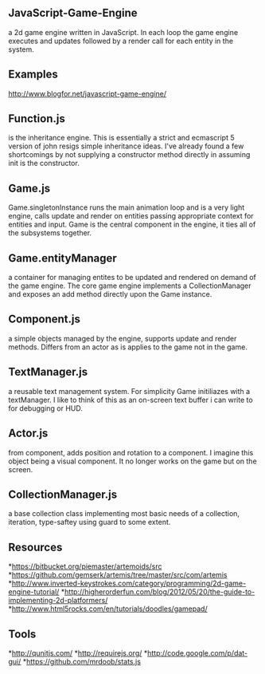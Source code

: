 ## JavaScript-Game-Engine
a 2d game engine written in JavaScript.  In each loop the game engine executes and updates followed by a render call for each entity in the system.

## Examples
http://www.blogfor.net/javascript-game-engine/

## Function.js
is the inheritance engine. This is essentially a strict and ecmascript 5 version of john resigs simple inheritance ideas. I've already found a few shortcomings by not supplying a constructor method directly in assuming init is the constructor.

## Game.js
Game.singletonInstance runs the main animation loop and is a very light engine, calls update and render on entities passing appropriate context for entities and input.  Game is the central component in the engine, it ties all of the subsystems together.

## Game.entityManager
a container for managing entites to be updated and rendered on demand of the game engine.  The core game engine implements a CollectionManager and exposes an add method directly upon the Game instance.

## Component.js
a simple objects managed by the engine, supports update and render methods. Differs from an actor as is applies to the game not in the game.

## TextManager.js
a reusable text management system. For simplicity Game initiliazes with a textManager. I like to think of this as an on-screen text buffer i can write to for debugging or HUD.

## Actor.js
from component, adds position and rotation to a component. I imagine this object being a visual component. It no longer works on the game but on the screen.

## CollectionManager.js
a base collection class implementing most basic needs of a collection, iteration, type-saftey using guard to some extent.

## Resources
*https://bitbucket.org/piemaster/artemoids/src
*https://github.com/gemserk/artemis/tree/master/src/com/artemis
*http://www.inverted-keystrokes.com/category/programming/2d-game-engine-tutorial/
*http://higherorderfun.com/blog/2012/05/20/the-guide-to-implementing-2d-platformers/
*http://www.html5rocks.com/en/tutorials/doodles/gamepad/

## Tools
*http://qunitjs.com/
*http://requirejs.org/
*http://code.google.com/p/dat-gui/
*https://github.com/mrdoob/stats.js





